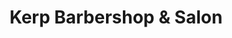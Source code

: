---
title: "Kerp Barbershop & Salon"
url: /vancouver/kerp-barbershop-and-salon/
shop: hairdresser
---